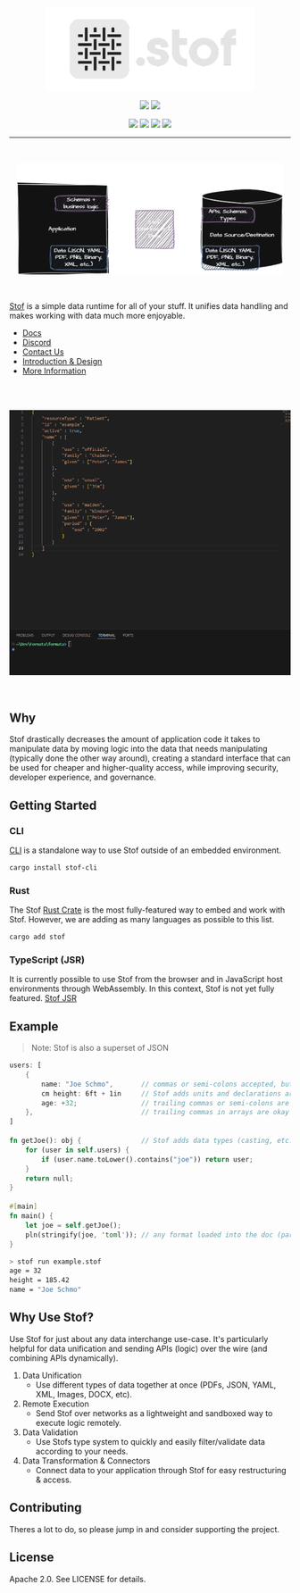 <p align="center"><img src="./content/stof.png" height="150"></p>
<p align="center">
    <a href="https://docs.stof.dev"><img src="https://img.shields.io/badge/docs-docs.stof.dev-purple?logo=gitbook&logoColor=white"></a>
    <a href="https://discord.gg/Up5kxdeXZt"><img src="https://img.shields.io/discord/1319468398169686016?logo=discord&logoColor=white"></a>
</p>
<p align="center">
    <a href="https://github.com/dev-formata-io/stof/actions"><img src="https://img.shields.io/github/actions/workflow/status/dev-formata-io/stof/rust.yml"></a>
    <a href="https://crates.io/crates/stof"><img src="https://img.shields.io/crates/d/stof"></a>
    <a href="https://crates.io/crates/stof"><img src="https://img.shields.io/crates/l/stof"></a>
    <a href="https://github.com/dev-formata-io/stof/commits/main/"><img src="https://img.shields.io/github/commit-activity/m/dev-formata-io/stof"></a>
</p>

----

<br/>
<p align="center"><img src="./content/overview.png" height="200"></p>
<br/>

[Stof](https://stof.dev) is a simple data runtime for all of your stuff. It unifies data handling and makes working with data much more enjoyable.

- [Docs](https://docs.stof.dev)
- [Discord](https://discord.gg/Up5kxdeXZt)
- [Contact Us](https://stof.dev/contact-us)
- [Introduction & Design](https://docs.stof.dev/book/introduction-and-design)
- [More Information](https://docs.stof.dev/resources-and-information)

<br/>
<br/>
<p align="center"><img src="./content/stof.gif"></p>
<br/>

## Why
Stof drastically decreases the amount of application code it takes to manipulate data by moving logic into the data that needs manipulating (typically done the other way around), creating a standard interface that can be used for cheaper and higher-quality access, while improving security, developer experience, and governance.

## Getting Started
### CLI
[CLI](https://docs.stof.dev/reference/cli) is a standalone way to use Stof outside of an embedded environment.
```bash
cargo install stof-cli
```
### Rust
The Stof [Rust Crate](https://crates.io/crates/stof) is the most fully-featured way to embed and work with Stof. However, we are adding as many languages as possible to this list.
```bash
cargo add stof
```
### TypeScript (JSR)
It is currently possible to use Stof from the browser and in JavaScript host environments through WebAssembly. In this context, Stof is not yet fully featured.
[Stof JSR](https://jsr.io/@formata/stof)

## Example
> Note: Stof is also a superset of JSON
``` rust
users: [
    {
        name: "Joe Schmo",       // commas or semi-colons accepted, but optional
        cm height: 6ft + 1in     // Stof adds units and declarations are expressions
        age: +32;                // trailing commas or semi-colons are okay
    },                           // trailing commas in arrays are okay
]

fn getJoe(): obj {               // Stof adds data types (casting, etc..)
    for (user in self.users) {
        if (user.name.toLower().contains("joe")) return user;
    }
    return null;
}

#[main]
fn main() {
    let joe = self.getJoe();
    pln(stringify(joe, 'toml')); // any format loaded into the doc (parse too)
}
```
``` bash
> stof run example.stof
age = 32
height = 185.42
name = "Joe Schmo"
```

## Why Use Stof?
Use Stof for just about any data interchange use-case. It's particularly helpful for data unification and sending APIs (logic) over the wire (and combining APIs dynamically).

1. Data Unification
    - Use different types of data together at once (PDFs, JSON, YAML, XML, Images, DOCX, etc).
2. Remote Execution
    - Send Stof over networks as a lightweight and sandboxed way to execute logic remotely.
3. Data Validation
    - Use Stofs type system to quickly and easily filter/validate data according to your needs.
4. Data Transformation & Connectors
    - Connect data to your application through Stof for easy restructuring & access.

## Contributing
Theres a lot to do, so please jump in and consider supporting the project.

## License
Apache 2.0. See LICENSE for details.
